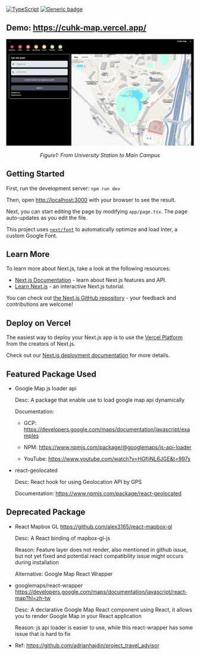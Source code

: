 [![TypeScript](https://img.shields.io/badge/--3178C6?logo=typescript&logoColor=ffffff)](https://www.typescriptlang.org/)
[![Generic badge](https://img.shields.io/badge/Author-Chan%20Sik%20Lam%20Jerry-<COLOR>.svg)](https://shields.io/)

## Demo: https://cuhk-map.vercel.app/

<div align="center">
	<img src="demo.png" alt="Demo">
	<p><em>Figure1: From University Station to Main Campus</em></p>
</div>

## Getting Started

First, run the development server: `npm run dev`

Then, open [http://localhost:3000](http://localhost:3000) with your browser to see the result.

Next, you can start editing the page by modifying `app/page.tsx`. The page auto-updates as you edit the file.

This project uses [`next/font`](https://nextjs.org/docs/basic-features/font-optimization) to automatically optimize and load Inter, a custom Google Font.

## Learn More

To learn more about Next.js, take a look at the following resources:

- [Next.js Documentation](https://nextjs.org/docs) - learn about Next.js features and API.
- [Learn Next.js](https://nextjs.org/learn) - an interactive Next.js tutorial.

You can check out [the Next.js GitHub repository](https://github.com/vercel/next.js/) - your feedback and contributions are welcome!

## Deploy on Vercel

The easiest way to deploy your Next.js app is to use the [Vercel Platform](https://vercel.com/new?utm_medium=default-template&filter=next.js&utm_source=create-next-app&utm_campaign=create-next-app-readme) from the creators of Next.js.

Check out our [Next.js deployment documentation](https://nextjs.org/docs/deployment) for more details.

## Featured Package Used

- Google Map js loader api

  Desc: A package that enable use to load google map api dynamically

  Documentation:

  - GCP: https://developers.google.com/maps/documentation/javascript/examples

  - NPM: https://www.npmjs.com/package/@googlemaps/js-api-loader

  - YouTube: https://www.youtube.com/watch?v=HGfjiNL6JGE&t=997s

- react-geolocated

  Desc: React hook for using Geolocation API by GPS

  Documentation: https://www.npmjs.com/package/react-geolocated

## Deprecated Package

- React Mapbox GL https://github.com/alex3165/react-mapbox-gl

  Desc: A React binding of mapbox-gl-js

  Reason: Feature layer does not render, also mentioned in github issue, but not yet fixed and potential react compatibility issue might occurs during installation

  Alternative: Google Map React Wrapper

- googlemaps/react-wrapper https://developers.google.com/maps/documentation/javascript/react-map?hl=zh-tw

  Desc: A declarative Google Map React component using React, it allows you to render Google Map in your React application

  Reason: js api loader is easier to use, while this react-wrapper has some issue that is hard to fix

- Ref: https://github.com/adrianhajdin/project_travel_advisor
